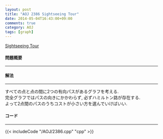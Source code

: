 ```yaml
---
layout: post
title: "AOJ 2386 Sightseeing Tour"
date: 2014-05-04T16:43:00+09:00
comments: true
category: AOJ
tags: [graph]
---
```


[Sightseeing Tour](http://judge.u-aizu.ac.jp/onlinejudge/description.jsp?id=2386)

#### 問題概要

****

#### 解法

****

すべての点と点の間に2つの有向パスがあるグラフを考える.  
完全グラフではパスの向きにかかわらず, 必ずハミルトン路が存在する.  
よって2点間のパスのうちコストが小さい方を選んでいけばいい.  

#### コード

****

{{< includeCode "/AOJ/2386.cpp" "cpp" >}}


